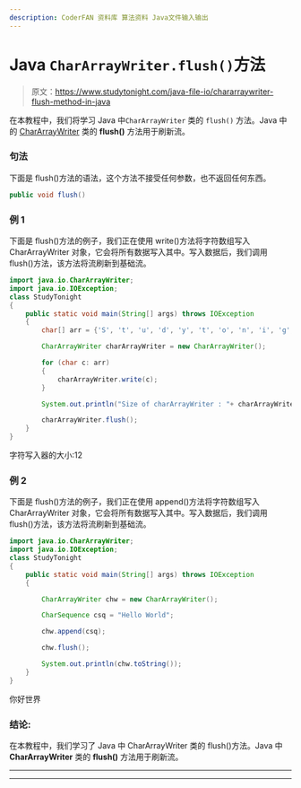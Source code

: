 ```yaml
---
description: CoderFAN 资料库 算法资料 Java文件输入输出
---
```


# Java `CharArrayWriter.flush()`方法

> 原文：<https://www.studytonight.com/java-file-io/chararraywriter-flush-method-in-java>

在本教程中，我们将学习 Java 中`CharArrayWriter` 类的 `flush()` 方法。Java 中的 [CharArrayWriter](http://www.studytonight.com/java-file-io/java-chararraywriter-class) 类的 **flush()** 方法用于刷新流。

### 句法

下面是 flush()方法的语法，这个方法不接受任何参数，也不返回任何东西。

```java
public void flush()
```

### 例 1

下面是 flush()方法的例子，我们正在使用 write()方法将字符数组写入 CharArrayWriter 对象，它会将所有数据写入其中。写入数据后，我们调用 flush()方法，该方法将流刷新到基础流。

```java
import java.io.CharArrayWriter;
import java.io.IOException;
class StudyTonight
{
	public static void main(String[] args) throws IOException 
	{ 
        char[] arr = {'S', 't', 'u', 'd', 'y', 't', 'o', 'n', 'i', 'g', 'h', 't'}; 

        CharArrayWriter charArrayWriter = new CharArrayWriter(); 

        for (char c: arr)
        { 
        	charArrayWriter.write(c); 
        } 

        System.out.println("Size of charArrayWriter : "+ charArrayWriter.size()); 

        charArrayWriter.flush(); 
	} 
}
```

字符写入器的大小:12

### 例 2

下面是 flush()方法的例子，我们正在使用 append()方法将字符数组写入 CharArrayWriter 对象，它会将所有数据写入其中。写入数据后，我们调用 flush()方法，该方法将流刷新到基础流。

```java
import java.io.CharArrayWriter;
import java.io.IOException;
class StudyTonight
{
	public static void main(String[] args) throws IOException 
	{ 

		CharArrayWriter chw = new CharArrayWriter();

        CharSequence csq = "Hello World";

        chw.append(csq);

        chw.flush();

        System.out.println(chw.toString());
	} 
}
```

你好世界

### 结论:

在本教程中，我们学习了 Java 中 CharArrayWriter 类的 flush()方法。Java 中 **CharArrayWriter** 类的 **flush()** 方法用于刷新流。

* * *

* * *